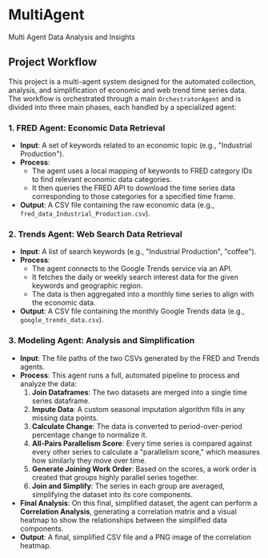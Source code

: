 # MultiAgent
Multi Agent Data Analysis and Insights
## Project Workflow

This project is a multi-agent system designed for the automated collection, analysis, and simplification of economic and web trend time series data. The workflow is orchestrated through a main `OrchestratorAgent` and is divided into three main phases, each handled by a specialized agent:

### 1. FRED Agent: Economic Data Retrieval

- **Input**: A set of keywords related to an economic topic (e.g., "Industrial Production").
- **Process**:
  - The agent uses a local mapping of keywords to FRED category IDs to find relevant economic data categories.
  - It then queries the FRED API to download the time series data corresponding to those categories for a specified time frame.
- **Output**: A CSV file containing the raw economic data (e.g., `fred_data_Industrial_Production.csv`).

### 2. Trends Agent: Web Search Data Retrieval

- **Input**: A list of search keywords (e.g., "Industrial Production", "coffee").
- **Process**:
  - The agent connects to the Google Trends service via an API.
  - It fetches the daily or weekly search interest data for the given keywords and geographic region.
  - The data is then aggregated into a monthly time series to align with the economic data.
- **Output**: A CSV file containing the monthly Google Trends data (e.g., `google_trends_data.csv`).

### 3. Modeling Agent: Analysis and Simplification

- **Input**: The file paths of the two CSVs generated by the FRED and Trends agents.
- **Process**: This agent runs a full, automated pipeline to process and analyze the data:
  1.  **Join Dataframes**: The two datasets are merged into a single time series dataframe.
  2.  **Impute Data**: A custom seasonal imputation algorithm fills in any missing data points.
  3.  **Calculate Change**: The data is converted to period-over-period percentage change to normalize it.
  4.  **All-Pairs Parallelism Score**: Every time series is compared against every other series to calculate a "parallelism score," which measures how similarly they move over time.
  5.  **Generate Joining Work Order**: Based on the scores, a work order is created that groups highly parallel series together.
  6.  **Join and Simplify**: The series in each group are averaged, simplifying the dataset into its core components.
- **Final Analysis**: On this final, simplified dataset, the agent can perform a **Correlation Analysis**, generating a correlation matrix and a visual heatmap to show the relationships between the simplified data components.
- **Output**: A final, simplified CSV file and a PNG image of the correlation heatmap.
